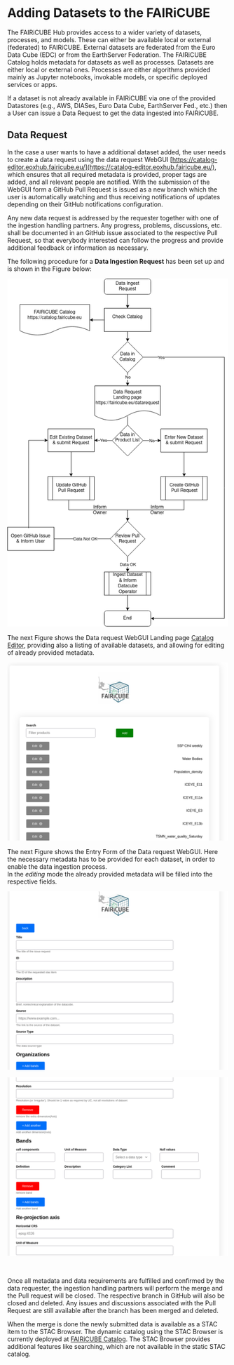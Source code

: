 # Adding Datasets to the FAIRiCUBE

The FAIRiCUBE Hub provides access to a wider variety of datasets, processes, and models. These can either be available local or external (federated) to FAIRiCUBE. External datasets are federated from the Euro Data Cube (EDC) or from the EarthServer Federation.
The FAIRiCUBE Catalog holds metadata for datasets as well as processes. Datasets are either local or external ones. Processes are either algorithms provided mainly as Jupyter notebooks, invokable models, or specific deployed services or apps.

If a dataset is not already available in FAIRiCUBE via one of the provided Datastores (e.g., AWS, DIASes, Euro Data Cube, EarthServer Fed., etc.) then a User can issue a Data Request to get the data ingested into FAIRiCUBE.

## Data Request

In the case a user wants to have a additional dataset added, the user needs to create a data request using the data request WebGUI [https://catalog-editor.eoxhub.fairicube.eu/](https://catalog-editor.eoxhub.fairicube.eu/), which ensures that all required metadata is provided, proper tags are added, and all relevant people are notified. With the submission of the WebGUI form a GitHub Pull Request is issued as a new branch which the user is automatically watching and thus receiving notifications of updates depending on their GitHub notifications configuration.

Any new data request is addressed by the requester together with one of the ingestion handling partners. Any progress, problems, discussions, etc. shall be documented in an GitHub issue associated to the respective Pull Request, so that everybody interested can follow the progress and provide additional feedback or information as necessary.

The following procedure for a **Data Ingestion Request** has been set up and is shown in the Figure below:

![Data Ingestion Request Procedure](../images/fairicube_data_ingestion_request_flowchart.png)

The next Figure shows the Data request WebGUI Landing page [Catalog Editor](https://catalog-editor.eoxhub.fairicube.eu/), providing also a listing of available datasets, and allowing for editing of already provided metadata.

![Data request WebGUI - Landing Page](../images/data_ingestion_request_webgui_1.png)

The next Figure shows the Entry Form of the Data request WebGUI. Here the necessary metadata has to be provided for each dataset, in order to enable the data ingestion process.<br>
In the *editing* mode the already provided metadata will be filled into the respective fields.

![Data request WebGUI - Landing Page](../images/data_ingestion_request_webgui_2.png)


![Data request WebGUI - Landing Page](../images/data_ingestion_request_webgui_3.png)

<br>

Once all metadata and data requirements are fulfilled and confirmed by the data requester, the ingestion handling partners will perform the merge and the Pull request will be closed. The respective branch in GitHub will also be closed and deleted. Any issues and discussions associated with the Pull Request are still available after the branch has been merged and deleted.

When the merge is done the newly submitted data is available as a STAC item to the STAC Browser. The dynamic catalog using the STAC Browser is currently deployed at [FAIRiCUBE Catalog](https://catalog.eoxhub.fairicube.eu/). The STAC Browser provides additional features like searching, which are not available in the static STAC catalog.

